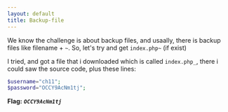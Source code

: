 ```yaml
---
layout: default
title: Backup-file
---
```


We know the challenge is about backup files, and usaally, there is backup files like filename + `~`.
So, let's try and get `index.php~` (if exist)

I tried, and got a file that i downloaded which is called `index.php_`, there i could saw the source code, plus these lines:
```php
$username="ch11";
$password="OCCY9AcNm1tj";
```

**Flag:** ***`OCCY9AcNm1tj`***
